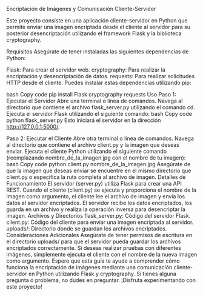 
Encriptación de Imágenes y Comunicación Cliente-Servidor

Este proyecto consiste en una aplicación cliente-servidor en Python que permite enviar una imagen encriptada desde el cliente al servidor para su posterior desencriptación utilizando el framework Flask y la biblioteca cryptography.

Requisitos
Asegúrate de tener instaladas las siguientes dependencias de Python:

Flask: Para crear el servidor web.
cryptography: Para realizar la encriptación y desencriptación de datos.
requests: Para realizar solicitudes HTTP desde el cliente.
Puedes instalar estas dependencias utilizando pip:

bash
Copy code
pip install Flask cryptography requests
Uso
Paso 1: Ejecutar el Servidor
Abre una terminal o línea de comandos.
Navega al directorio que contiene el archivo flask_server.py utilizando el comando cd.
Ejecuta el servidor Flask utilizando el siguiente comando:
bash
Copy code
python flask_server.py
Esto iniciará el servidor en la dirección http://127.0.0.1:5000/.


Paso 2: Ejecutar el Cliente
Abre otra terminal o línea de comandos.
Navega al directorio que contiene el archivo client.py y la imagen que deseas enviar.
Ejecuta el cliente Python utilizando el siguiente comando (reemplazando nombre_de_la_imagen.jpg con el nombre de tu imagen):
bash
Copy code
python client.py nombre_de_la_imagen.jpg
Asegúrate de que la imagen que deseas enviar se encuentre en el mismo directorio que client.py o especifica la ruta completa al archivo de imagen.
Detalles de Funcionamiento
El servidor (server.py) utiliza Flask para crear una API REST.
Cuando el cliente (client.py) se ejecuta y proporciona el nombre de la imagen como argumento, el cliente lee el archivo de imagen y envía los datos al servidor encriptados.
El servidor recibe los datos encriptados, los guarda en un archivo y realiza la operación inversa para desencriptar la imagen.
Archivos y Directorios
flask_server.py: Código del servidor Flask.
client.py: Código del cliente para enviar una imagen encriptada al servidor.
uploads/: Directorio donde se guardan los archivos encriptados.
Consideraciones Adicionales
Asegúrate de tener permisos de escritura en el directorio uploads/ para que el servidor pueda guardar los archivos encriptados correctamente.
Si deseas realizar pruebas con diferentes imágenes, simplemente ejecuta el cliente con el nombre de la nueva imagen como argumento.
Espero que esta guía te ayude a comprender cómo funciona la encriptación de imágenes mediante una comunicación cliente-servidor en Python utilizando Flask y cryptography. Si tienes alguna pregunta o problema, no dudes en preguntar. ¡Disfruta experimentando con este proyecto!
